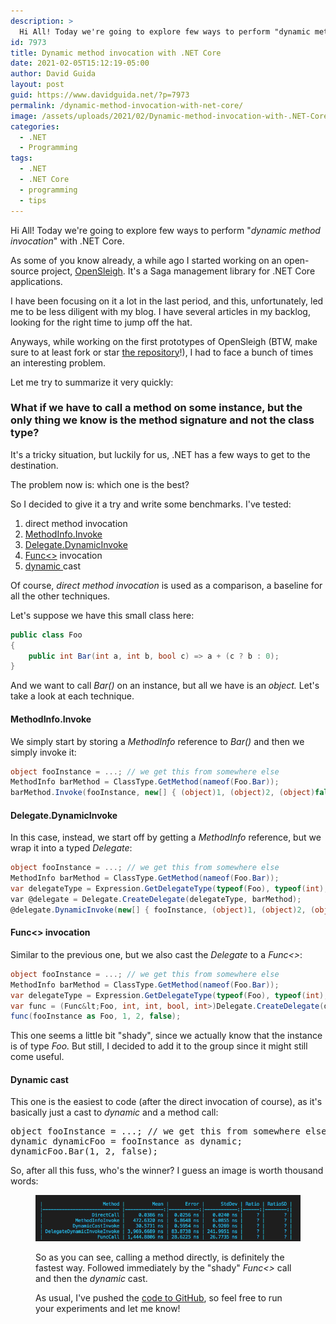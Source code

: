 ```yaml
---
description: >
  Hi All! Today we're going to explore few ways to perform "dynamic method invocation" with .NET Core.
id: 7973
title: Dynamic method invocation with .NET Core
date: 2021-02-05T15:12:19-05:00
author: David Guida
layout: post
guid: https://www.davidguida.net/?p=7973
permalink: /dynamic-method-invocation-with-net-core/
image: /assets/uploads/2021/02/Dynamic-method-invocation-with-.NET-Core.jpg
categories:
  - .NET
  - Programming
tags:
  - .NET
  - .NET Core
  - programming
  - tips
---
```

Hi All! Today we're going to explore few ways to perform "_dynamic method invocation_" with .NET Core.

As some of you know already, a while ago I started working on an open-source project, <a href="https://www.davidguida.net/opensleigh-a-saga-management-library-for-net-core/" target="_blank" rel="noreferrer noopener">OpenSleigh</a>. It's a Saga management library for .NET Core applications.

I have been focusing on it a lot in the last period, and this, unfortunately, led me to be less diligent with my blog. I have several articles in my backlog, looking for the right time to jump off the hat.

Anyways, while working on the first prototypes of OpenSleigh (BTW, make sure to at least fork or star <a href="https://github.com/mizrael/OpenSleigh" target="_blank" rel="noreferrer noopener">the repository</a>!), I had to face a bunch of times an interesting problem. 

Let me try to summarize it very quickly:

### What if we have to call a method on some instance, but the only thing we know is the method signature and not the class type?

It's a tricky situation, but luckily for us, .NET has a few ways to get to the destination.

The problem now is: which one is the best?

So I decided to give it a try and write some benchmarks. I've tested:

  1. direct method invocation
  2. <a href="https://docs.microsoft.com/en-us/dotnet/api/system.reflection.methodinfo.invoke?view=netframework-1.1&WT.mc_id=DOP-MVP-5003878" target="_blank" rel="noreferrer noopener">MethodInfo.Invoke</a>
  3. <a href="https://docs.microsoft.com/en-us/dotnet/api/system.delegate.dynamicinvoke?view=net-5.0&WT.mc_id=DOP-MVP-5003878" target="_blank" rel="noreferrer noopener">Delegate.DynamicInvoke</a>
  4. <a href="https://docs.microsoft.com/en-us/dotnet/api/system.func-1?view=net-5.0&WT.mc_id=DOP-MVP-5003878" target="_blank" rel="noreferrer noopener">Func<></a> invocation
  5. <a href="https://docs.microsoft.com/en-us/dotnet/csharp/programming-guide/types/using-type-dynamic?WT.mc_id=DOP-MVP-5003878" target="_blank" rel="noreferrer noopener">dynamic </a>cast

Of course, _direct method invocation_ is used as a comparison, a baseline for all the other techniques.

Let's suppose we have this small class here:

```csharp
public class Foo
{
    public int Bar(int a, int b, bool c) => a + (c ? b : 0);
}
```

And we want to call _Bar()_ on an instance, but all we have is an _object._ Let's take a look at each technique.

#### MethodInfo.Invoke

We simply start by storing a _MethodInfo_ reference to _Bar()_ and then we simply invoke it:

```csharp
object fooInstance = ...; // we get this from somewhere else
MethodInfo barMethod = ClassType.GetMethod(nameof(Foo.Bar));
barMethod.Invoke(fooInstance, new[] { (object)1, (object)2, (object)false });
```

#### Delegate.DynamicInvoke

In this case, instead, we start off by getting a _MethodInfo_ reference, but we wrap it into a typed _Delegate_:

```csharp
object fooInstance = ...; // we get this from somewhere else
MethodInfo barMethod = ClassType.GetMethod(nameof(Foo.Bar));
var delegateType = Expression.GetDelegateType(typeof(Foo), typeof(int), typeof(int), typeof(bool), typeof(int));
var @delegate = Delegate.CreateDelegate(delegateType, barMethod);
@delegate.DynamicInvoke(new[] { fooInstance, (object)1, (object)2, (object)false });
```

#### Func<> invocation

Similar to the previous one, but we also cast the _Delegate_ to a _Func<>_:

```csharp
object fooInstance = ...; // we get this from somewhere else
MethodInfo barMethod = ClassType.GetMethod(nameof(Foo.Bar));
var delegateType = Expression.GetDelegateType(typeof(Foo), typeof(int), typeof(int), typeof(bool), typeof(int));
var func = (Func&lt;Foo, int, int, bool, int>)Delegate.CreateDelegate(delegateType, barMethod);
func(fooInstance as Foo, 1, 2, false);
```

This one seems a little bit "shady", since we actually know that the instance is of type _Foo._ But still, I decided to add it to the group since it might still come useful.

#### Dynamic cast

This one is the easiest to code (after the direct invocation of course), as it's basically just a cast to _dynamic_ and a method call:

<pre class="EnlighterJSRAW" data-enlighter-language="csharp" data-enlighter-theme="" data-enlighter-highlight="" data-enlighter-linenumbers="" data-enlighter-lineoffset="" data-enlighter-title="" data-enlighter-group="">object fooInstance = ...; // we get this from somewhere else
dynamic dynamicFoo = fooInstance as dynamic;
dynamicFoo.Bar(1, 2, false);</pre>

So, after all this fuss, who's the winner? I guess an image is worth thousand words:<figure class="wp-block-image">

<img src="https://raw.githubusercontent.com/mizrael/BenchmarkDynamicInvocation/main/benchmark.png"  alt="dynamic method invocation" title="dynamic method invocation"/> 

So as you can see, calling a method directly, is definitely the fastest way. Followed immediately by the "shady" _Func<>_ call and then the _dynamic_ cast.

As usual, I've pushed the <a href="https://github.com/mizrael/BenchmarkDynamicInvocation" target="_blank" rel="noreferrer noopener">code to GitHub</a>, so feel free to run your experiments and let me know!